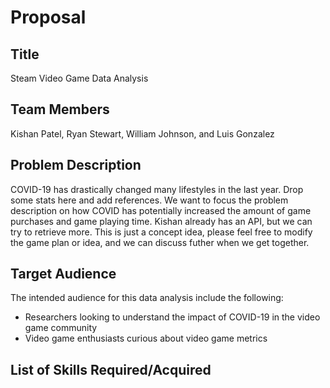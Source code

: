 # Proposal

## Title
Steam Video Game Data Analysis

## Team Members
Kishan Patel, Ryan Stewart, William Johnson, and Luis Gonzalez 

## Problem Description
COVID-19 has drastically changed many lifestyles in the last year. Drop some stats here and add references. We want to focus the problem description on how COVID has potentially increased the amount of game purchases and game playing time. Kishan already has an API, but we can try to retrieve more. This is just a concept idea, please feel free to modify the game plan or idea, and we can discuss futher when we get together. 

## Target Audience
The intended audience for this data analysis include the following:
- Researchers looking to understand the impact of COVID-19 in the video game community
- Video game enthusiasts curious about video game metrics

## List of Skills Required/Acquired

<!--
Some questions for video game analysis:
- Did certain video game genres increase due to the pandemic (e.g. the activity of online social and simulation games with popularity of games such as Animal Crossing and Among Us)?
- Did certain video game genres decline due to the pandemic (e.g. genres tied to eSports and other game tournaments being affected by the pandemic)?
- Are the games being analyzed only coming from Steam? What about console games and mobile games?
-->

